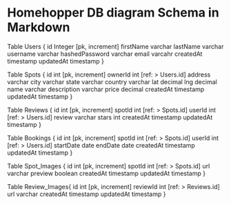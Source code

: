 # Homehopper DB diagram Schema in Markdown

Table Users {
  id Integer [pk, increment]
  firstName varchar
  lastName varchar
  username varchar
  hashedPassword varchar
  email varcahr
   createdAt timestamp
  updatedAt timestamp
}

Table Spots {
  id int [pk, increment]
  ownerId int [ref: > Users.id]
  address varchar
  city varchar
  state varchar
  country varchar
  lat decimal
  lng decimal
  name varchar
  description varchar
  price decimal
  createdAt timestamp
  updatedAt timestamp
}

Table Reviews {
  id int [pk, increment]
  spotId int [ref: > Spots.id]
  userId int [ref: > Users.id]
  review varchar
  stars int
  createdAt timestamp
  updatedAt timestamp
}

Table Bookings {
  id int [pk, increment]
  spotId int [ref: > Spots.id]
  userId int [ref: > Users.id]
  startDate date
  endDate date
  createdAt timestamp
  updatedAt timestamp
}

Table Spot_Images {
  id int [pk, increment]
  spotId int [ref: > Spots.id]
  url varchar
  preview boolean
  createdAt timestamp
  updatedAt timestamp
}

Table Review_Images{
  id int [pk, increment]
  reviewId int [ref: > Reviews.id]
  url varchar
  createdAt timestamp
  updatedAt timestamp
}
